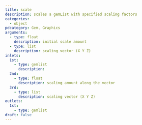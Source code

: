```yaml
---
title: scale
description: scales a gemList with specified scaling factors
categories:
  - object
pdcategory: Gem, Graphics
arguments:
  - type: float
    description: initial scale amount
  - type: list
    description: scaling vector (X Y Z)
inlets:
  1st:
    - type: gemlist
      description:
  2nd:
    - type: float
      description: scaling amount along the vector
  3rd:
    - type: list
      description: scaling vector (X Y Z)
outlets:
  1st:
    - type: gemlist
draft: false
---
```

